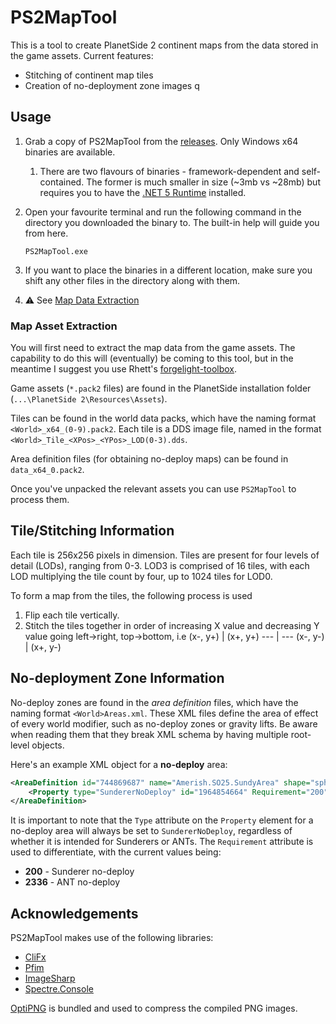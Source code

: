 # PS2MapTool

This is a tool to create PlanetSide 2 continent maps from the data stored in the game assets. Current features:

- Stitching of continent map tiles
- Creation of no-deployment zone images
q
## Usage

1. Grab a copy of PS2MapTool from the [releases](https://github.com/carlst99/PS2MapTool/releases). Only Windows x64 binaries are available.

    1. There are two flavours of binaries - framework-dependent and self-contained. The former is much smaller in size (~3mb vs ~28mb) but requires you to have the [.NET 5 Runtime](https://dotnet.microsoft.com/download) installed.

2. Open your favourite terminal and run the following command in the directory you downloaded the binary to. The built-in help will guide you from here.
    ```
    PS2MapTool.exe
    ```

3. If you want to place the binaries in a different location, make sure you shift any other files in the directory along with them.

4. :warning: See [Map Data Extraction](#map-asset-extraction)

### Map Asset Extraction

You will first need to extract the map data from the game assets. The capability to do this will (eventually) be coming to this tool, but in the meantime I suggest you use Rhett's [forgelight-toolbox](https://github.com/RhettVX/forgelight-toolbox).

Game assets (`*.pack2` files) are found in the PlanetSide installation folder (`...\PlanetSide 2\Resources\Assets`).

Tiles can be found in the world data packs, which have the naming format `<World>_x64_(0-9).pack2`. Each tile is a DDS image file, named in the format `<World>_Tile_<XPos>_<YPos>_LOD(0-3).dds`.

Area definition files (for obtaining no-deploy maps) can be found in `data_x64_0.pack2`.

Once you've unpacked the relevant assets you can use `PS2MapTool` to process them.

## Tile/Stitching Information

Each tile is 256x256 pixels in dimension. Tiles are present for four levels of detail (LODs), ranging from 0-3. LOD3 is comprised of 16 tiles, with each LOD multiplying the tile count by four, up to 1024 tiles for LOD0.

To form a map from the tiles, the following process is used

1. Flip each tile vertically.
2. Stitch the tiles together in order of increasing X value and decreasing Y value going left->right, top->bottom, i.e
    (x-, y+) | (x+, y+)
    --- | ---
    (x-, y-) | (x+, y-)

## No-deployment Zone Information

No-deploy zones are found in the *area definition* files, which have the naming format `<World>Areas.xml`. These XML files define the area of effect of every world modifier, such as no-deploy zones or gravity lifts. Be aware when reading them that they break XML schema by having multiple root-level objects.

Here's an example XML object for a **no-deploy** area:

```xml
<AreaDefinition id="744869687" name="Amerish.SO25.SundyArea" shape="sphere" x1="-2719.131348" y1="71.812500" z1="-309.012238" radius="100.000000">
    <Property type="SundererNoDeploy" id="1964854664" Requirement="200" FacilityId="222240" DeployableClientReqId="0" />
</AreaDefinition>
```

It is important to note that the `Type` attribute on the `Property` element for a no-deploy area will always be set to `SundererNoDeploy`, regardless of whether it is intended for Sunderers or ANTs. The `Requirement` attribute is used to differentiate, with the current values being:

- **200** - Sunderer no-deploy
- **2336** - ANT no-deploy

## Acknowledgements

PS2MapTool makes use of the following libraries:

- [CliFx](https://github.com/Tyrrrz/CliFx)
- [Pfim](https://github.com/nickbabcock/Pfim)
- [ImageSharp](https://github.com/SixLabors/ImageSharp)
- [Spectre.Console](https://github.com/spectreconsole/spectre.console)

[OptiPNG](http://optipng.sourceforge.net) is bundled and used to compress the compiled PNG images.